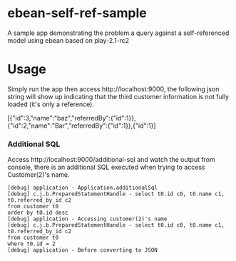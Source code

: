 ebean-self-ref-sample
=====================

A sample app demonstrating the problem a query against a self-referenced model using ebean based on play-2.1-rc2

Usage
=====================

Simply run the app then access http://localhost:9000, the following json string will show up indicating that the third customer information is not fully loaded (it's only a reference).

[{"id":3,"name":"baz","referredBy":{"id":1}},{"id":2,"name":"Bar","referredBy":{"id":1}},{"id":1}]

### Additional SQL ###

Access http://localhost:9000/additional-sql and watch the output from console, there is an additional SQL executed when trying to access Customer(2)'s name.

```
[debug] application - Application.additionalSql
[debug] c.j.b.PreparedStatementHandle - select t0.id c0, t0.name c1, t0.referred_by_id c2 
from customer t0 
order by t0.id desc
[debug] application - Accessing customer(2)'s name
[debug] c.j.b.PreparedStatementHandle - select t0.id c0, t0.name c1, t0.referred_by_id c2 
from customer t0
where t0.id = 2  
[debug] application - Before converting to JSON
```
